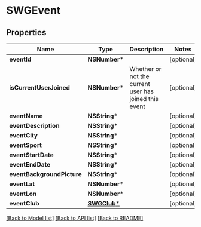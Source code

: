 # SWGEvent

## Properties
Name | Type | Description | Notes
------------ | ------------- | ------------- | -------------
**eventId** | **NSNumber*** |  | [optional] 
**isCurrentUserJoined** | **NSNumber*** | Whether or not the current user has joined this event | [optional] 
**eventName** | **NSString*** |  | [optional] 
**eventDescription** | **NSString*** |  | [optional] 
**eventCity** | **NSString*** |  | [optional] 
**eventSport** | **NSString*** |  | [optional] 
**eventStartDate** | **NSString*** |  | [optional] 
**eventEndDate** | **NSString*** |  | [optional] 
**eventBackgroundPicture** | **NSString*** |  | [optional] 
**eventLat** | **NSNumber*** |  | [optional] 
**eventLon** | **NSNumber*** |  | [optional] 
**eventClub** | [**SWGClub***](SWGClub.md) |  | [optional] 

[[Back to Model list]](../README.md#documentation-for-models) [[Back to API list]](../README.md#documentation-for-api-endpoints) [[Back to README]](../README.md)


